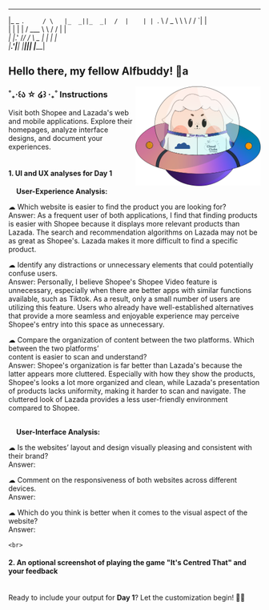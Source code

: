  ______        _     ____  ____    __    
|_   _ `.     / \   |_  _||_  _|  /  |   
  | | `. \   / _ \    \ \  / /    `| |   
  | |  | |  / ___ \    \ \/ /      | |   
 _| |_.' /_/ /   \ \_  _|  |_     _| |_  
|______.'|____| |____||______|   |_____| 
                                         
## Hello there, my fellow Alfbuddy! 💖a

<img align="right" width="250px" src="../../assets/alf/alf-ufo.png">

### ˚₊‧꒰ა ☆ ໒꒱ ‧₊˚ Instructions 

Visit both Shopee and Lazada's web and mobile applications. Explore their homepages, analyze interface designs, and document your experiences.<br/><br/>

#### 1. UI and UX analyses for Day 1

&nbsp;&nbsp;&nbsp;&nbsp;**User-Experience Analysis:**<br/>

☁︎   Which website is easier to find the product you are looking for?<br/>
    Answer: As a frequent user of both applications, I find that finding products is easier with Shopee because it displays more relevant products than Lazada. The search and recommendation algorithms on Lazada may not be as great as Shopee's. Lazada makes it more difficult to find a specific product.

☁︎   Identify any distractions or unnecessary elements that could potentially confuse users.<br/>
    Answer: Personally, I believe Shopee's Shopee Video feature is unnecessary, especially when there are better apps with similar functions available, such as Tiktok. As a result, only a small number of users are utilizing this feature. Users who already have well-established alternatives that provide a more seamless and enjoyable experience may perceive Shopee's entry into this space as unnecessary.

☁︎   Compare the organization of content between the two platforms. Which between the two platforms’     
    content is easier to scan and understand?<br/>
    Answer: Shopee's organization is far better than Lazada's because the latter appears more cluttered. Especially with how they show the products, Shopee's looks a lot more organized and clean, while Lazada's presentation of products lacks uniformity, making it harder to scan and navigate. The cluttered look of Lazada provides a less user-friendly environment compared to Shopee.

<br/> &nbsp;&nbsp;&nbsp;&nbsp;**User-Interface Analysis:**

☁︎   Is the websites’ layout and design visually pleasing and consistent with their brand?<br/>
    Answer:
    
☁︎   Comment on the responsiveness of both websites across different devices.<br/>
    Answer:
    
☁︎   Which do you think is better when it comes to the visual aspect of the website?<br/>
    Answer:
    
    <br>

#### 2. An **optional** screenshot of playing the game **"It's Centred That"** and your feedback

<br>Ready to include your output for **Day 1**? Let the customization begin! 🚀✨


